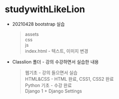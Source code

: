 # studywithLikeLion

* 20210428 bootstrap 실습  
  > assets    
  > css      
  > js    
  > index.html - 텍스트, 이미지 변경    

* Classlion 폴더 - 강의 수강하면서 실습한 내용  
  > 웹기초 - 강의 들으면서 실습   
  > HTML&CSS - HTML 완료, CSS1, CSS2 완료   
  > Python 기초 - 수강 완료  
  > Django 1 + Django Settings 


